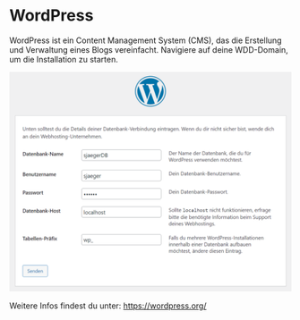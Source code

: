# WordPress

WordPress ist ein Content Management System (CMS), das die Erstellung und
Verwaltung eines Blogs vereinfacht. Navigiere auf deine WDD-Domain, um die
Installation zu starten.

![](installation.png)

Weitere Infos findest du unter: https://wordpress.org/
